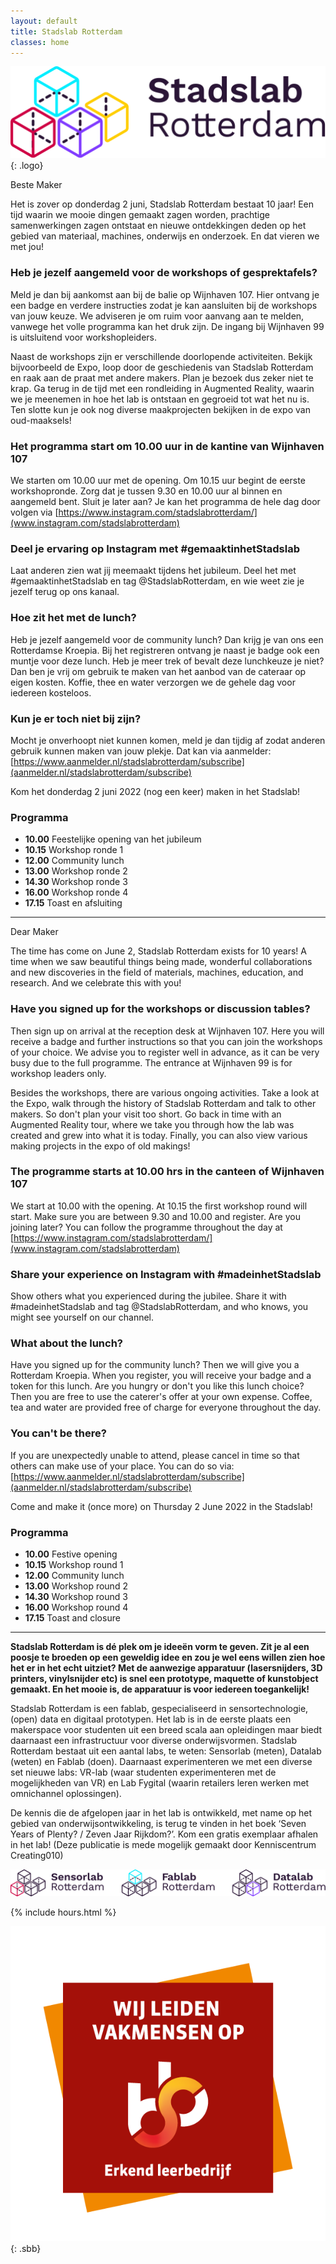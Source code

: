 ```yaml
---
layout: default
title: Stadslab Rotterdam
classes: home
---
```


![Stadslab](assets/svg/logo.svg "Stadslab"){: .logo}

Beste Maker

Het is zover op donderdag 2 juni, Stadslab Rotterdam bestaat 10 jaar! Een tijd waarin we mooie dingen gemaakt zagen worden, prachtige samenwerkingen zagen ontstaat en nieuwe ontdekkingen deden op het gebied van materiaal, machines, onderwijs en onderzoek. En dat vieren we met jou!

### **Heb je jezelf aangemeld voor de workshops of gesprektafels?** 
Meld je dan bij aankomst aan bij de balie op Wijnhaven 107. Hier ontvang je een badge en verdere instructies zodat je kan aansluiten bij de workshops van jouw keuze. We adviseren je om ruim voor aanvang aan te melden, vanwege het volle programma kan het druk zijn. De ingang bij Wijnhaven 99 is uitsluitend voor workshopleiders. 

Naast de workshops zijn er verschillende doorlopende activiteiten. Bekijk bijvoorbeeld de Expo, loop door de geschiedenis van Stadslab Rotterdam en raak aan de praat met andere makers. Plan je bezoek dus zeker niet te krap. Ga terug in de tijd met een rondleiding in Augmented Reality, waarin we je meenemen in hoe het lab is ontstaan en gegroeid tot wat het nu is. Ten slotte kun je ook nog diverse maakprojecten bekijken in de expo van oud-maaksels!

### **Het programma start om 10.00 uur in de kantine van Wijnhaven 107** 
We starten om 10.00 uur met de opening. Om 10.15 uur begint de eerste workshopronde. Zorg dat je tussen 9.30 en 10.00 uur al binnen en aangemeld bent. Sluit je later aan? Je kan het programma de hele dag door volgen via [https://www.instagram.com/stadslabrotterdam/](www.instagram.com/stadslabrotterdam) 

### **Deel je ervaring op Instagram met #gemaaktinhetStadslab** 
Laat anderen zien wat jij meemaakt tijdens het jubileum. Deel het met #gemaaktinhetStadslab en tag @StadslabRotterdam, en wie weet zie je jezelf terug op ons kanaal. 

### **Hoe zit het met de lunch?**
Heb je jezelf aangemeld voor de community lunch? Dan krijg je van ons een Rotterdamse Kroepia. Bij het registreren ontvang je naast je badge ook een muntje voor deze lunch. Heb je meer trek of bevalt deze lunchkeuze je niet? Dan ben je vrij om gebruik te maken van het aanbod van de cateraar op eigen kosten. Koffie, thee en water verzorgen we de gehele dag voor iedereen kosteloos. 

### **Kun je er toch niet bij zijn?** 
Mocht je onverhoopt niet kunnen komen, meld je dan tijdig af zodat anderen gebruik kunnen maken van jouw plekje. Dat kan via aanmelder: [https://www.aanmelder.nl/stadslabrotterdam/subscribe](aanmelder.nl/stadslabrotterdam/subscribe)

Kom het donderdag 2 juni 2022 (nog een keer) maken in het Stadslab!

### Programma

- **10.00** Feestelijke opening van het jubileum
- **10.15** Workshop ronde 1
- **12.00** Community lunch
- **13.00** Workshop ronde 2
- **14.30** Workshop ronde 3
- **16.00** Workshop ronde 4
- **17.15** Toast en afsluiting

---

Dear Maker

The time has come on June 2, Stadslab Rotterdam exists for 10 years! A time when we saw beautiful things being made, wonderful collaborations and new discoveries in the field of materials, machines, education, and research. And we celebrate this with you!

### **Have you signed up for the workshops or discussion tables?**
Then sign up on arrival at the reception desk at Wijnhaven 107. Here you will receive a badge and further instructions so that you can join the workshops of your choice. We advise you to register well in advance, as it can be very busy due to the full programme. The entrance at Wijnhaven 99 is for workshop leaders only. 

Besides the workshops, there are various ongoing activities. Take a look at the Expo, walk through the history of Stadslab Rotterdam and talk to other makers. So don't plan your visit too short. Go back in time with an Augmented Reality tour, where we take you through how the lab was created and grew into what it is today. Finally, you can also view various making projects in the expo of old makings!

### **The programme starts at 10.00 hrs in the canteen of Wijnhaven 107**
We start at 10.00 with the opening. At 10.15 the first workshop round will start. Make sure you are between 9.30 and 10.00 and register. Are you joining later? You can follow the programme throughout the day at [https://www.instagram.com/stadslabrotterdam/](www.instagram.com/stadslabrotterdam)

### **Share your experience on Instagram with #madeinhetStadslab**
Show others what you experienced during the jubilee. Share it with #madeinhetStadslab and tag @StadslabRotterdam, and who knows, you might see yourself on our channel. 

### **What about the lunch?**
Have you signed up for the community lunch? Then we will give you a Rotterdam Kroepia. When you register, you will receive your badge and a token for this lunch. Are you hungry or don't you like this lunch choice? Then you are free to use the caterer's offer at your own expense. Coffee, tea and water are provided free of charge for everyone throughout the day. 

### **You can't be there?**
If you are unexpectedly unable to attend, please cancel in time so that others can make use of your place. You can do so via: [https://www.aanmelder.nl/stadslabrotterdam/subscribe](aanmelder.nl/stadslabrotterdam/subscribe)

Come and make it (once more) on Thursday 2 June 2022 in the Stadslab!

### Programma

- **10.00** Festive opening
- **10.15** Workshop round 1
- **12.00** Community lunch
- **13.00** Workshop round 2
- **14.30** Workshop round 3
- **16.00** Workshop round 4
- **17.15** Toast and closure

<!-- ![](assets/img/programma_overzicht.png) -->

<!-- ---

<div class="videoWrapper no-margin">
<video width="1280" height="720"  autoplay mute loop>
<source src="assets/video/stadslab-10.mp4" type="video/mp4">
</video>
</div>

### Stadslab 10 Jaar! Save the date! 16 December!  -->



---

**Stadslab Rotterdam is dé plek om je ideeën vorm te geven. Zit je al een poosje te broeden op een geweldig idee en zou je wel eens willen zien hoe het er in het echt uitziet? Met de aanwezige apparatuur (lasersnijders, 3D printers, vinylsnijder etc) is snel een prototype, maquette of kunstobject gemaakt. En het mooie is, de apparatuur is voor iedereen toegankelijk!**

Stadslab Rotterdam is een fablab, gespecialiseerd in sensortechnologie, (open) data en digitaal prototypen. Het lab is in de eerste plaats een makerspace voor studenten uit een breed scala aan opleidingen maar biedt daarnaast een infrastructuur voor diverse onderwijsvormen. Stadslab Rotterdam bestaat uit een aantal labs, te weten: Sensorlab (meten), Datalab (weten) en Fablab (doen). Daarnaast experimenteren we met een diverse set nieuwe labs: VR-lab (waar studenten experimenteren met de mogelijkheden van VR) en Lab Fygital (waarin retailers leren werken met omnichannel oplossingen).

De kennis die de afgelopen jaar in het lab is ontwikkeld, met name op het gebied van onderwijsontwikkeling, is terug te vinden in het boek ‘Seven Years of Plenty? / Zeven Jaar Rijkdom?’. Kom een gratis exemplaar afhalen in het lab! (Deze publicatie is mede mogelijk gemaakt door Kenniscentrum Creating010)


![SensorLab FabLab DataLab](assets/svg/stadslabs.svg "SensorLab FabLab DataLab")



{% include hours.html %}

![Stadslab Rotterdam is erkend leerbedrijf bevonden door SBB](assets/img/sbb.png "Stadslab Rotterdam is erkend leerbedrijf bevonden door SBB"){: .sbb}

